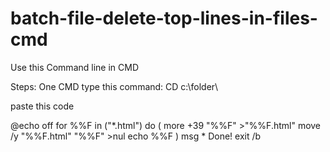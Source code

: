 # batch-file-delete-top-lines-in-files-cmd
Use this Command line in CMD

Steps:
One CMD
type this command:
CD c:\folder\

paste this code

@echo off
for %%F in ("*.html") do (
  more +39 "%%F" >"%%F.html"
  move /y "%%F.html" "%%F" >nul
  echo %%F
)
msg * Done!
exit /b
